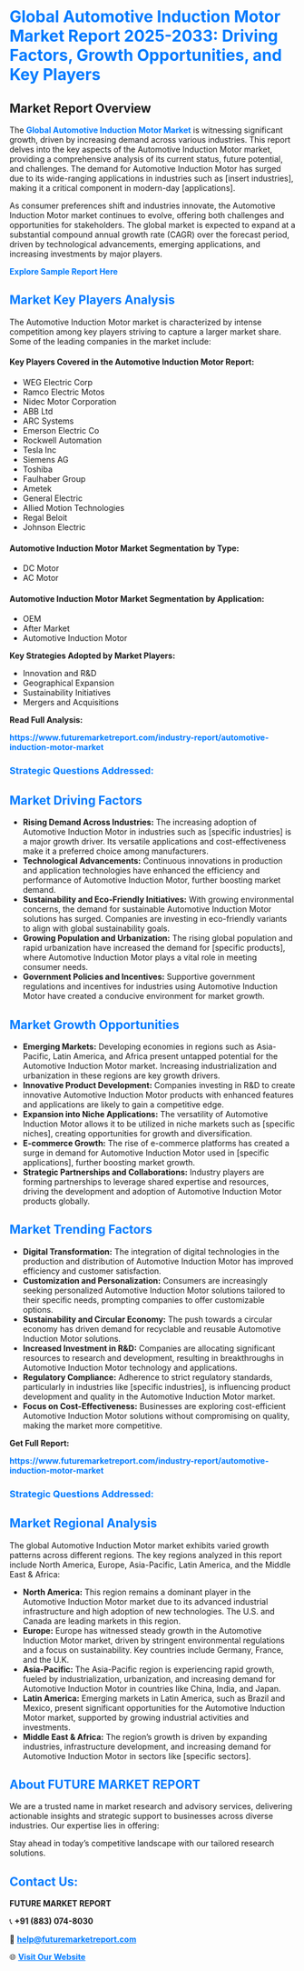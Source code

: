 <h1 style="color: #007BFF;">Global Automotive Induction Motor Market Report 2025-2033: Driving Factors, Growth Opportunities, and Key Players</h1>

<section id="overview">
<h2>Market Report Overview</h2>
<p>The <a href="https://www.futuremarketreport.com/industry-report/automotive-induction-motor-market" style="color: #007BFF; text-decoration: none;"><strong>Global Automotive Induction Motor Market</strong></a> is witnessing significant growth, driven by increasing demand across various industries. This report delves into the key aspects of the Automotive Induction Motor market, providing a comprehensive analysis of its current status, future potential, and challenges. The demand for Automotive Induction Motor has surged due to its wide-ranging applications in industries such as [insert industries], making it a critical component in modern-day [applications].</p>
<p>As consumer preferences shift and industries innovate, the Automotive Induction Motor market continues to evolve, offering both challenges and opportunities for stakeholders. The global market is expected to expand at a substantial compound annual growth rate (CAGR) over the forecast period, driven by technological advancements, emerging applications, and increasing investments by major players.</p>
</section>

<section id="overview">
<p><a href="https://www.futuremarketreport.com/request-sample/reportId=126148" style="color: #007BFF; text-decoration: none;"><strong>Explore Sample Report Here</strong></a></p>
</section>

<section id="key-players">
<h2 style="color: #007BFF;">Market Key Players Analysis</h2>
<p>The Automotive Induction Motor market is characterized by intense competition among key players striving to capture a larger market share. Some of the leading companies in the market include:</p>
<h4>Key Players Covered in the Automotive Induction Motor Report:</h4>
<ul><li>WEG Electric Corp</li><li>Ramco Electric Motos</li><li>Nidec Motor Corporation</li><li>ABB Ltd</li><li>ARC Systems</li><li>Emerson Electric Co</li><li>Rockwell Automation</li><li>Tesla Inc</li><li>Siemens AG</li><li>Toshiba</li><li>Faulhaber Group</li><li>Ametek</li><li>General Electric</li><li>Allied Motion Technologies</li><li>Regal Beloit</li><li>Johnson Electric</li></ul>
<h4>Automotive Induction Motor Market Segmentation by Type:</h4>
<ul><li>DC Motor</li><li>AC Motor</li></ul>

<h4>Automotive Induction Motor Market Segmentation by Application:</h4>
<ul><li>OEM</li><li>After Market</li><li>Automotive Induction Motor</li></ul>
<p><strong>Key Strategies Adopted by Market Players:</strong></p>
<ul>
<li>Innovation and R&D</li>
<li>Geographical Expansion</li>
<li>Sustainability Initiatives</li>
<li>Mergers and Acquisitions</li>
</ul>
</section>

<section>
<p><strong>Read Full Analysis: </strong></p><a href="https://www.futuremarketreport.com/industry-report/automotive-induction-motor-market" style="color: #007BFF; text-decoration: none;"><strong>https://www.futuremarketreport.com/industry-report/automotive-induction-motor-market</strong></a>
<h3 style="color: #007BFF;">Strategic Questions Addressed:</h3>
</section>

<section id="driving-factors">
<h2 style="color: #007BFF;">Market Driving Factors</h2>
<ul>
<li><strong>Rising Demand Across Industries:</strong> The increasing adoption of Automotive Induction Motor in industries such as [specific industries] is a major growth driver. Its versatile applications and cost-effectiveness make it a preferred choice among manufacturers.</li>
<li><strong>Technological Advancements:</strong> Continuous innovations in production and application technologies have enhanced the efficiency and performance of Automotive Induction Motor, further boosting market demand.</li>
<li><strong>Sustainability and Eco-Friendly Initiatives:</strong> With growing environmental concerns, the demand for sustainable Automotive Induction Motor solutions has surged. Companies are investing in eco-friendly variants to align with global sustainability goals.</li>
<li><strong>Growing Population and Urbanization:</strong> The rising global population and rapid urbanization have increased the demand for [specific products], where Automotive Induction Motor plays a vital role in meeting consumer needs.</li>
<li><strong>Government Policies and Incentives:</strong> Supportive government regulations and incentives for industries using Automotive Induction Motor have created a conducive environment for market growth.</li>
</ul>
</section>

<section id="growth-opportunities">
<h2 style="color: #007BFF;">Market Growth Opportunities</h2>
<ul>
<li><strong>Emerging Markets:</strong> Developing economies in regions such as Asia-Pacific, Latin America, and Africa present untapped potential for the Automotive Induction Motor market. Increasing industrialization and urbanization in these regions are key growth drivers.</li>
<li><strong>Innovative Product Development:</strong> Companies investing in R&D to create innovative Automotive Induction Motor products with enhanced features and applications are likely to gain a competitive edge.</li>
<li><strong>Expansion into Niche Applications:</strong> The versatility of Automotive Induction Motor allows it to be utilized in niche markets such as [specific niches], creating opportunities for growth and diversification.</li>
<li><strong>E-commerce Growth:</strong> The rise of e-commerce platforms has created a surge in demand for Automotive Induction Motor used in [specific applications], further boosting market growth.</li>
<li><strong>Strategic Partnerships and Collaborations:</strong> Industry players are forming partnerships to leverage shared expertise and resources, driving the development and adoption of Automotive Induction Motor products globally.</li>
</ul>
</section>

<section id="trending-factors">
<h2 style="color: #007BFF;">Market Trending Factors</h2>
<ul>
<li><strong>Digital Transformation:</strong> The integration of digital technologies in the production and distribution of Automotive Induction Motor has improved efficiency and customer satisfaction.</li>
<li><strong>Customization and Personalization:</strong> Consumers are increasingly seeking personalized Automotive Induction Motor solutions tailored to their specific needs, prompting companies to offer customizable options.</li>
<li><strong>Sustainability and Circular Economy:</strong> The push towards a circular economy has driven demand for recyclable and reusable Automotive Induction Motor solutions.</li>
<li><strong>Increased Investment in R&D:</strong> Companies are allocating significant resources to research and development, resulting in breakthroughs in Automotive Induction Motor technology and applications.</li>
<li><strong>Regulatory Compliance:</strong> Adherence to strict regulatory standards, particularly in industries like [specific industries], is influencing product development and quality in the Automotive Induction Motor market.</li>
<li><strong>Focus on Cost-Effectiveness:</strong> Businesses are exploring cost-efficient Automotive Induction Motor solutions without compromising on quality, making the market more competitive.</li>
</ul>
</section>

<section>
<p><strong>Get Full Report: </strong></p><a href="https://www.futuremarketreport.com/industry-report/automotive-induction-motor-market" style="color: #007BFF; text-decoration: none;"><strong>https://www.futuremarketreport.com/industry-report/automotive-induction-motor-market</strong></a>
<h3 style="color: #007BFF;">Strategic Questions Addressed:</h3>
</section>


<section id="regional-analysis">
<h2 style="color: #007BFF;">Market Regional Analysis</h2>
<p>The global Automotive Induction Motor market exhibits varied growth patterns across different regions. The key regions analyzed in this report include North America, Europe, Asia-Pacific, Latin America, and the Middle East & Africa:</p>
<ul>
<li><strong>North America:</strong> This region remains a dominant player in the Automotive Induction Motor market due to its advanced industrial infrastructure and high adoption of new technologies. The U.S. and Canada are leading markets in this region.</li>
<li><strong>Europe:</strong> Europe has witnessed steady growth in the Automotive Induction Motor market, driven by stringent environmental regulations and a focus on sustainability. Key countries include Germany, France, and the U.K.</li>
<li><strong>Asia-Pacific:</strong> The Asia-Pacific region is experiencing rapid growth, fueled by industrialization, urbanization, and increasing demand for Automotive Induction Motor in countries like China, India, and Japan.</li>
<li><strong>Latin America:</strong> Emerging markets in Latin America, such as Brazil and Mexico, present significant opportunities for the Automotive Induction Motor market, supported by growing industrial activities and investments.</li>
<li><strong>Middle East & Africa:</strong> The region’s growth is driven by expanding industries, infrastructure development, and increasing demand for Automotive Induction Motor in sectors like [specific sectors].</li>
</ul>
</section>

<footer>
<h2 style="color: #007BFF;">About FUTURE MARKET REPORT</h2>
<p>We are a trusted name in market research and advisory services, delivering actionable insights and strategic support to businesses across diverse industries. Our expertise lies in offering:</p>

<p>Stay ahead in today’s competitive landscape with our tailored research solutions.</p>

<h2 style="color: #007BFF;">Contact Us:</h2>
<p><strong>FUTURE MARKET REPORT</strong></p>
<p>📞 <strong>+91 (883) 074-8030</strong></p>
<p>📧 <strong><a href="mailto:help@futuremarketreport.com" style="color: #007BFF;">help@futuremarketreport.com</a></strong></p>
<p>🌐 <strong><a href="https://www.futuremarketreport.com/" style="color: #007BFF;">Visit Our Website</a></strong></p>
</footer>